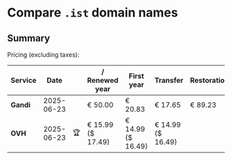 # Compare `.ist` domain names

## Summary

Pricing (excluding taxes):

| Service | Date |  | / Renewed year | First year | Transfer | Restoration |
|--|--|--|--|--|--|--|
| **Gandi** | 2025-06-23 |  | € 50.00 | € 20.83 | € 17.65 | € 89.23 |
| **OVH** | 2025-06-23 | 🏆 | € 15.99<br>($ 17.49) | € 14.99<br>($ 16.49) | € 14.99<br>($ 16.49) |  |

